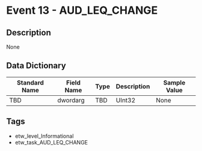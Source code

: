 # Event 13 - AUD_LEQ_CHANGE

## Description
None

## Data Dictionary
|Standard Name|Field Name|Type|Description|Sample Value|
|---|---|---|---|---|
|TBD|dwordarg|TBD|UInt32|None|None|

## Tags
* etw_level_Informational
* etw_task_AUD_LEQ_CHANGE
